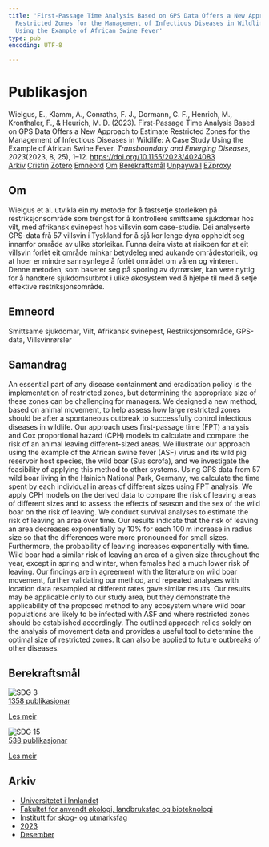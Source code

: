 ```yaml
---
title: 'First-Passage Time Analysis Based on GPS Data Offers a New Approach to Estimate
  Restricted Zones for the Management of Infectious Diseases in Wildlife: A Case Study
  Using the Example of African Swine Fever'
type: pub
encoding: UTF-8

---
```

<h1>Publikasjon</h1>
<article id="csl-bib-container-KH3YWTBM" class="csl-bib-container">
  <div class="csl-bib-body"> <div class="csl-entry">Wielgus, E., Klamm, A., Conraths, F. J., Dormann, C. F., Henrich, M., Kronthaler, F., &#38; Heurich, M. D. (2023). First-Passage Time Analysis Based on GPS Data Offers a New Approach to Estimate Restricted Zones for the Management of Infectious Diseases in Wildlife: A Case Study Using the Example of African Swine Fever. <i>Transboundary and Emerging Diseases</i>, <i>2023</i>(2023, 8, 25), 1–12. <a href="https://doi.org/10.1155/2023/4024083">https://doi.org/10.1155/2023/4024083</a></div> </div>
  <div class="csl-bib-buttons">
    <a href="#taxonomy-article-KH3YWTBM" alt="archive" class="csl-bib-button">Arkiv</a>
    <a href="https://app.cristin.no/results/show.jsf?id=2215578" alt="Cristin" class="csl-bib-button">Cristin</a>
    <a href="http://zotero.org/groups/5881554/items/KH3YWTBM" alt="Zotero" class="csl-bib-button">Zotero</a>
    <a href="#keywords-article-KH3YWTBM" alt="keywords" class="csl-bib-button">Emneord</a>
    <a href="#about-article-KH3YWTBM" alt="about_pub" class="csl-bib-button">Om</a>
    <a href="#sdg-article-KH3YWTBM" alt="sdg" class="csl-bib-button">Berekraftsmål</a>
    <a href="https://downloads.hindawi.com/journals/tbed/2023/4024083.pdf" alt="Unpaywall" class="csl-bib-button">Unpaywall</a>
    <a href="https://downloads.hindawi.com/journals/tbed/2023/4024083.pdf" alt="EZproxy" class="csl-bib-button">EZproxy</a>
  </div>
  <div id="csl-bib-meta-container-KH3YWTBM"></div>
</article>
<div id="csl-bib-meta-KH3YWTBM" class="csl-bib-meta">
  <article id="about-article-KH3YWTBM" class="about_pub-article">
    <h1>Om</h1>
    Wielgus et al. utvikla ein ny metode for å fastsetje storleiken på restriksjonsområde som trengst for å kontrollere smittsame sjukdomar hos vilt, med afrikansk svinepest hos villsvin som case-studie. Dei analyserte GPS-data frå 57 villsvin i Tyskland for å sjå kor lenge dyra oppheldt seg innanfor område av ulike storleikar. Funna deira viste at risikoen for at eit villsvin forlèt eit område minkar betydeleg med aukande områdestorleik, og at hoer er mindre sannsynlege å forlèt området om våren og vinteren. Denne metoden, som baserer seg på sporing av dyrrørsler, kan vere nyttig for å handtere sjukdomsutbrot i ulike økosystem ved å hjelpe til med å setje effektive restriksjonsområde.
  </article>
  <article id="keywords-article-KH3YWTBM" class="keywords-article">
    <h1>Emneord</h1>
    Smittsame sjukdomar, Vilt, Afrikansk svinepest, Restriksjonsområde, GPS-data, Villsvinrørsler
  </article>
  <article id="abstract-article-KH3YWTBM" class="abstract-article">
    <h1>Samandrag</h1>
    An essential part of any disease containment and eradication policy is the implementation of restricted zones, but determining the appropriate size of these zones can be challenging for managers. We designed a new method, based on animal movement, to help assess how large restricted zones should be after a spontaneous outbreak to successfully control infectious diseases in wildlife. Our approach uses first-passage time (FPT) analysis and Cox proportional hazard (CPH) models to calculate and compare the risk of an animal leaving different-sized areas. We illustrate our approach using the example of the African swine fever (ASF) virus and its wild pig reservoir host species, the wild boar (Sus scrofa), and we investigate the feasibility of applying this method to other systems. Using GPS data from 57 wild boar living in the Hainich National Park, Germany, we calculate the time spent by each individual in areas of different sizes using FPT analysis. We apply CPH models on the derived data to compare the risk of leaving areas of different sizes and to assess the effects of season and the sex of the wild boar on the risk of leaving. We conduct survival analyses to estimate the risk of leaving an area over time. Our results indicate that the risk of leaving an area decreases exponentially by 10% for each 100 m increase in radius size so that the differences were more pronounced for small sizes. Furthermore, the probability of leaving increases exponentially with time. Wild boar had a similar risk of leaving an area of a given size throughout the year, except in spring and winter, when females had a much lower risk of leaving. Our findings are in agreement with the literature on wild boar movement, further validating our method, and repeated analyses with location data resampled at different rates gave similar results. Our results may be applicable only to our study area, but they demonstrate the applicability of the proposed method to any ecosystem where wild boar populations are likely to be infected with ASF and where restricted zones should be established accordingly. The outlined approach relies solely on the analysis of movement data and provides a useful tool to determine the optimal size of restricted zones. It can also be applied to future outbreaks of other diseases.
  </article>
  <article id="sdg-article-KH3YWTBM" class="sdg-article">
    <h1>Berekraftsmål</h1>
    <div class="sdg-container"><div id="sdg3" class="sdg">
        <img src="{{< params subfolder >}}images/sdg/sdg03_nn.png" class="image" alt="SDG 3">
        <div class="sdg-overlay">
          <a href="{{< params subfolder >}}nn/archive/?sdg=3#archive" class="sdg-publication-count"><span>1358</span> publikasjonar</a>
          <p><a href="https://fn.no/om-fn/fns-baerekraftsmaal/god-helse-og-livskvalitet?lang=nno-NO" class="sdg-read-more">Les meir</a></p>
        </div>
      </div> <div id="sdg15" class="sdg">
        <img src="{{< params subfolder >}}images/sdg/sdg15_nn.png" class="image" alt="SDG 15">
        <div class="sdg-overlay">
          <a href="{{< params subfolder >}}nn/archive/?sdg=15#archive" class="sdg-publication-count"><span>538</span> publikasjonar</a>
          <p><a href="https://fn.no/om-fn/fns-baerekraftsmaal/livet-paa-land?lang=nno-NO" class="sdg-read-more">Les meir</a></p>
        </div>
      </div></div>
  </article>
  <article id="taxonomy-article-KH3YWTBM" class="taxonomy-article">
    <h1>Arkiv</h1>
    <ul>
      <li><a href="{{< params subfolder >}}nn/archive/?key=3DCRN523">Universitetet i Innlandet</a></li>
      <li><a href="{{< params subfolder >}}nn/archive/?key=T77LXH6D">Fakultet for anvendt økologi, landbruksfag og bioteknologi</a></li>
      <li><a href="{{< params subfolder >}}nn/archive/?key=7TRARPE3">Institutt for skog- og utmarksfag</a></li>
      <li><a href="{{< params subfolder >}}nn/archive/?key=WXLLSUEU">2023</a></li>
      <li><a href="{{< params subfolder >}}nn/archive/?key=RPK3CPQG">Desember</a></li>
    </ul>
  </article>
</div>
